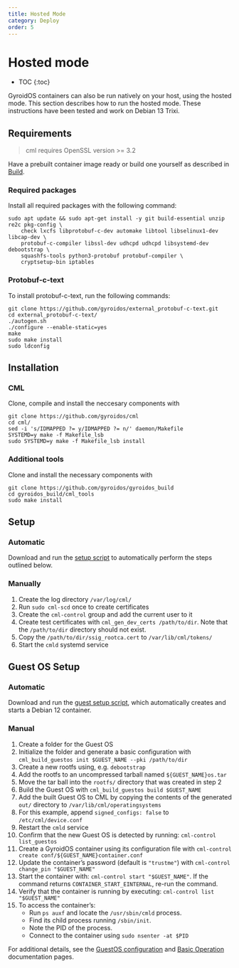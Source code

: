 ```yaml
---
title: Hosted Mode
category: Deploy
order: 5
---
```

# Hosted mode
- TOC
{:toc}

GyroidOS containers can also be run natively on your host, using the hosted mode.
This section describes how to run the hosted mode.
These instructions have been tested and work on Debian 13 Trixi.

## Requirements
> cml requires OpenSSL version >= 3.2

Have a prebuilt container image ready or build one yourself as described in [Build](/build/build).

### Required packages
Install all required packages with the following command:
```
sudo apt update && sudo apt-get install -y git build-essential unzip re2c pkg-config \
    check lxcfs libprotobuf-c-dev automake libtool libselinux1-dev libcap-dev \
    protobuf-c-compiler libssl-dev udhcpd udhcpd libsystemd-dev debootstrap \
    squashfs-tools python3-protobuf protobuf-compiler \
    cryptsetup-bin iptables
```

### Protobuf-c-text
To install protobuf-c-text, run the following commands:
```
git clone https://github.com/gyroidos/external_protobuf-c-text.git
cd external_protobuf-c-text/
./autogen.sh
./configure --enable-static=yes
make
sudo make install
sudo ldconfig
```

## Installation

### CML
Clone, compile and install the neccesary components with
```
git clone https://github.com/gyroidos/cml
cd cml/
sed -i 's/IDMAPPED ?= y/IDMAPPED ?= n/' daemon/Makefile
SYSTEMD=y make -f Makefile_lsb
sudo SYSTEMD=y make -f Makefile_lsb install
```

### Additional tools
Clone and install the necessary components with
```
git clone https://github.com/gyroidos/gyroidos_build
cd gyroidos_build/cml_tools
sudo make install
```

## Setup

### Automatic

Download and run the [setup script](/assets/hosted-setup.sh) to automatically perform the steps outlined below.

### Manually

1. Create the log directory `/var/log/cml/`
2. Run `sudo cml-scd` once to create certificates
3. Create the `cml-control` group and add the current user to it
4. Create test certificates with `cml_gen_dev_certs /path/to/dir`. Note that the `/path/to/dir` directory should not exist.
5. Copy the `/path/to/dir/ssig_rootca.cert` to `/var/lib/cml/tokens/`
6. Start the `cmld` systemd service


## Guest OS Setup

### Automatic

Download and run the [guest setup script](/assets/hosted-debian-guest.sh), which automatically creates and starts a Debian 12 container.

### Manual

1. Create a folder for the Guest OS
2. Initialize the folder and generate a basic configuration with `cml_build_guestos init $GUEST_NAME --pki /path/to/dir`
3. Create a new rootfs using, e.g. `debootstrap`
4. Add the rootfs to an uncompressed tarball named `${GUEST_NAME}os.tar`
5. Move the tar ball into the `rootfs/` directory that was created in step 2
6. Build the Guest OS with `cml_build_guestos build $GUEST_NAME`
7. Add the built Guest OS to CML by copying the contents of the generated `out/` directory to `/var/lib/cml/operatingsystems`
8. For this example, append `signed_configs: false` to `/etc/cml/device.conf`
9. Restart the `cmld` service
10. Confirm that the new Guest OS is detected by running: `cml-control list_guestos`
11. Create a GyroidOS container using its configuration file with `cml-control create conf/${GUEST_NAME}container.conf`
12. Update the container’s password (default is `"trustme"`) with `cml-control change_pin "$GUEST_NAME"`
13. Start the container with: `cml-control start "$GUEST_NAME"`. If the command returns `CONTAINER_START_EINTERNAL`, re-run the command.
14. Verify that the container is running by executing: `cml-control list "$GUEST_NAME"`
15. To access the container’s:
    - Run `ps auxf` and locate the `/usr/sbin/cmld` process.
    - Find its child process running `/sbin/init`.
    - Note the PID of the process.
    - Connect to the container using `sudo nsenter -at $PID`

For additional details, see the [GuestOS configuration](/operate/guestos_config) and [Basic Operation](/operate/control) documentation pages.
